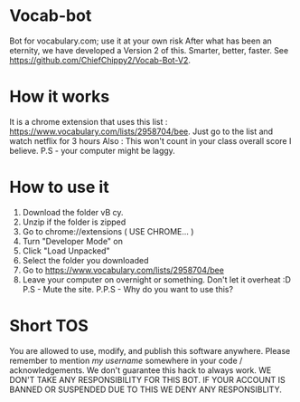 # Vocab-bot
Bot for vocabulary.com; use it at your own risk
After what has been an eternity, we have developed a Version 2 of this. Smarter, better, faster. See https://github.com/ChiefChippy2/Vocab-Bot-V2.
# How it works
It is a chrome extension that uses this list : https://www.vocabulary.com/lists/2958704/bee.
Just go to the list and watch netflix for 3 hours
Also : This won't count in your class overall score I believe.
P.S - your computer might be laggy.
# How to use it
1. Download the folder vB cy.
2. Unzip if the folder is zipped
3. Go to chrome://extensions ( USE CHROME... )
4. Turn "Developer Mode" on
5. Click "Load Unpacked"
6. Select the folder you downloaded
7. Go to https://www.vocabulary.com/lists/2958704/bee
8. Leave your computer on overnight or something. Don't let it overheat :D
P.S - Mute the site.
P.P.S - Why do you want to use this? 

# Short TOS
You are allowed to use, modify, and publish this software anywhere. Please remember to mention *my username* somewhere in your code / acknowledgements. We don't guarantee this hack to always work.
WE DON'T TAKE ANY RESPONSIBILITY FOR THIS BOT. IF YOUR ACCOUNT IS BANNED OR SUSPENDED DUE TO THIS WE DENY ANY RESPONSIBLITY.
